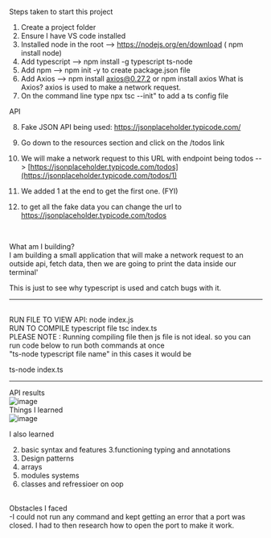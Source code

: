 Steps taken to start this project

1. Create a project folder
2. Ensure I have VS code installed
3. Installed node in the root --> https://nodejs.org/en/download ( npm install node)
4. Add typescript --> npm install -g typescript ts-node
5. Add npm --> npm init -y to create package.json file
6. Add Axios --> npm install axios@0.27.2 or npm install axios
   What is Axios? axios is used to make a network request.
7. On the command line type npx tsc --init" to add a ts config file

API

8. Fake JSON API being used:
   https://jsonplaceholder.typicode.com/

1. Go down to the resources section and click on the /todos link
1. We will make a network request to this URL with endpoint being todos -- > [https://jsonplaceholder.typicode.com/todos](https://jsonplaceholder.typicode.com/todos/1)

1. We added 1 at the end to get the first one. (FYI)
1. to get all the fake data you can change the url to https://jsonplaceholder.typicode.com/todos

<br>

What am I building?
<br>
I am building a small application that will make a network request to an outside api, fetch data,
then we are going to print the data inside our terminal'

This is just to see why typescript is used and catch bugs with it.
<br>

---

<br>
RUN FILE TO VIEW API:
 node index.js
<br>
RUN TO COMPILE typescript file
tsc index.ts
<br>
PLEASE NOTE : Running compiling file then js file is not ideal. so you can run code below to run both commands at once
<br>
"ts-node typescript file name" in this cases it would be

ts-node index.ts
<br>

---

API results
<br>
![image](https://github.com/ndorvillearnold/react_with_typscript/assets/43937188/02b01cd5-ae7d-40d7-bb92-b9d54c10a750)
<br>
Things I learned
<br>
![image](https://github.com/ndorvillearnold/react_with_typscript/assets/43937188/2ff344aa-a60f-49f7-954f-9239c3870e0f)

I also learned 

2. basic syntax and features
3.functioning typing and annotations
4. Design patterns
5. arrays
6. modules systems
7. classes and refressioer on oop

<br>
Obstacles I faced
<br>
-I could not run any command and kept getting an error that a port was closed. I had to then research how to open the port to make it work.
<br>

